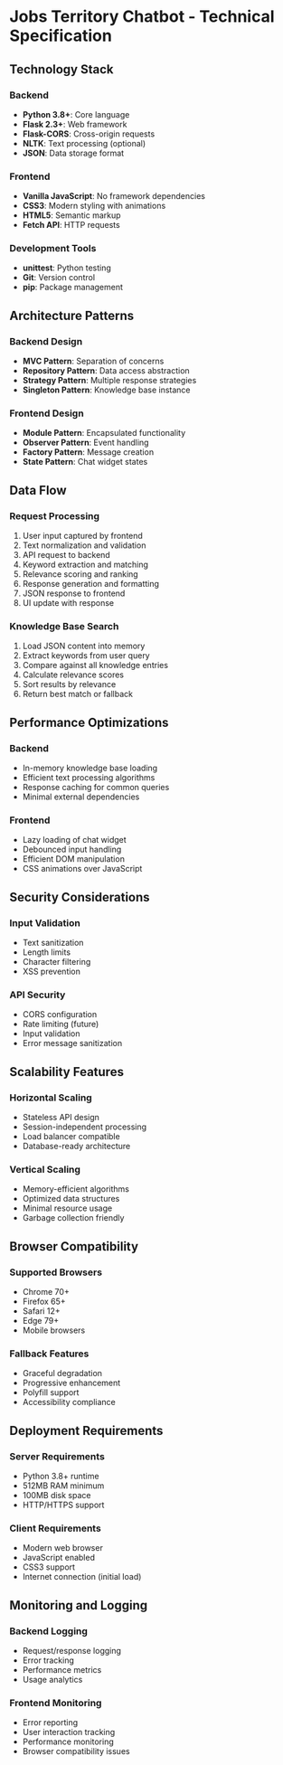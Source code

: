 # Jobs Territory Chatbot - Technical Specification

## Technology Stack

### Backend
- **Python 3.8+**: Core language
- **Flask 2.3+**: Web framework
- **Flask-CORS**: Cross-origin requests
- **NLTK**: Text processing (optional)
- **JSON**: Data storage format

### Frontend
- **Vanilla JavaScript**: No framework dependencies
- **CSS3**: Modern styling with animations
- **HTML5**: Semantic markup
- **Fetch API**: HTTP requests

### Development Tools
- **unittest**: Python testing
- **Git**: Version control
- **pip**: Package management

## Architecture Patterns

### Backend Design
- **MVC Pattern**: Separation of concerns
- **Repository Pattern**: Data access abstraction
- **Strategy Pattern**: Multiple response strategies
- **Singleton Pattern**: Knowledge base instance

### Frontend Design
- **Module Pattern**: Encapsulated functionality
- **Observer Pattern**: Event handling
- **Factory Pattern**: Message creation
- **State Pattern**: Chat widget states

## Data Flow

### Request Processing
1. User input captured by frontend
2. Text normalization and validation
3. API request to backend
4. Keyword extraction and matching
5. Relevance scoring and ranking
6. Response generation and formatting
7. JSON response to frontend
8. UI update with response

### Knowledge Base Search
1. Load JSON content into memory
2. Extract keywords from user query
3. Compare against all knowledge entries
4. Calculate relevance scores
5. Sort results by relevance
6. Return best match or fallback

## Performance Optimizations

### Backend
- In-memory knowledge base loading
- Efficient text processing algorithms
- Response caching for common queries
- Minimal external dependencies

### Frontend
- Lazy loading of chat widget
- Debounced input handling
- Efficient DOM manipulation
- CSS animations over JavaScript

## Security Considerations

### Input Validation
- Text sanitization
- Length limits
- Character filtering
- XSS prevention

### API Security
- CORS configuration
- Rate limiting (future)
- Input validation
- Error message sanitization

## Scalability Features

### Horizontal Scaling
- Stateless API design
- Session-independent processing
- Load balancer compatible
- Database-ready architecture

### Vertical Scaling
- Memory-efficient algorithms
- Optimized data structures
- Minimal resource usage
- Garbage collection friendly

## Browser Compatibility

### Supported Browsers
- Chrome 70+
- Firefox 65+
- Safari 12+
- Edge 79+
- Mobile browsers

### Fallback Features
- Graceful degradation
- Progressive enhancement
- Polyfill support
- Accessibility compliance

## Deployment Requirements

### Server Requirements
- Python 3.8+ runtime
- 512MB RAM minimum
- 100MB disk space
- HTTP/HTTPS support

### Client Requirements
- Modern web browser
- JavaScript enabled
- CSS3 support
- Internet connection (initial load)

## Monitoring and Logging

### Backend Logging
- Request/response logging
- Error tracking
- Performance metrics
- Usage analytics

### Frontend Monitoring
- Error reporting
- User interaction tracking
- Performance monitoring
- Browser compatibility issues